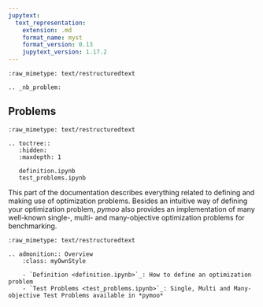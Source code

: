 ```yaml
---
jupytext:
  text_representation:
    extension: .md
    format_name: myst
    format_version: 0.13
    jupytext_version: 1.17.2
---
```


```{raw-cell}
:raw_mimetype: text/restructuredtext

.. _nb_problem:
```

## Problems

```{raw-cell}
:raw_mimetype: text/restructuredtext

.. toctree::
   :hidden:
   :maxdepth: 1
   
   definition.ipynb
   test_problems.ipynb
```

This part of the documentation describes everything related to defining and making use of optimization problems.
Besides an intuitive way of defining your optimization problem, *pymoo* also provides an implementation of many well-known single-, multi- and many-objective optimization problems for benchmarking.

```{raw-cell}
:raw_mimetype: text/restructuredtext

.. admonition:: Overview
    :class: myOwnStyle

    - `Definition <definition.ipynb>`_: How to define an optimization problem
    - `Test Problems <test_problems.ipynb>`_: Single, Multi and Many-objective Test Problems available in *pymoo*
```
